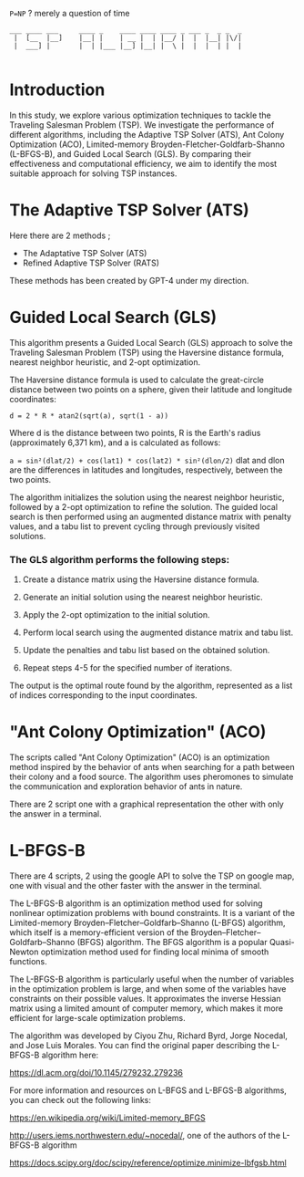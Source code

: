 `P=NP` ? merely a question of time
```
___ ____ ___     ____ _    ____ ____ ____ _ ___ _  _ _  _ 
 |  [__  |__]    |__| |    | __ |  | |__/ |  |  |__| |\/| 
 |  ___] |       |  | |___ |__] |__| |  \ |  |  |  | |  | 
                                                          
```                            
                            
# Introduction                            

In this study, we explore various optimization techniques to tackle the Traveling Salesman Problem (TSP). We investigate the performance of different algorithms, including the Adaptive TSP Solver (ATS), Ant Colony Optimization (ACO), Limited-memory Broyden-Fletcher-Goldfarb-Shanno (L-BFGS-B), and Guided Local Search (GLS). By comparing their effectiveness and computational efficiency, we aim to identify the most suitable approach for solving TSP instances.

# The Adaptive TSP Solver (ATS)

Here there are 2 methods ;

* The Adaptative TSP Solver (ATS)
* Refined Adaptive TSP Solver (RATS)

These methods has been created by GPT-4 under my direction.




# Guided Local Search (GLS)

This algorithm presents a Guided Local Search (GLS) approach to solve the Traveling Salesman Problem (TSP) using the Haversine distance formula, nearest neighbor heuristic, and 2-opt optimization.

The Haversine distance formula is used to calculate the great-circle distance between two points on a sphere, given their latitude and longitude coordinates:


`d = 2 * R * atan2(sqrt(a), sqrt(1 - a))`

Where d is the distance between two points, R is the Earth's radius (approximately 6,371 km), and a is calculated as follows:

`a = sin²(dlat/2) + cos(lat1) * cos(lat2) * sin²(dlon/2)`
dlat and dlon are the differences in latitudes and longitudes, respectively, between the two points.

The algorithm initializes the solution using the nearest neighbor heuristic, followed by a 2-opt optimization to refine the solution. The guided local search is then performed using an augmented distance matrix with penalty values, and a tabu list to prevent cycling through previously visited solutions.

### The GLS algorithm performs the following steps:

1. Create a distance matrix using the Haversine distance formula.

2. Generate an initial solution using the nearest neighbor heuristic.

3. Apply the 2-opt optimization to the initial solution.

4. Perform local search using the augmented distance matrix and tabu list.

5. Update the penalties and tabu list based on the obtained solution.

6. Repeat steps 4-5 for the specified number of iterations.

The output is the optimal route found by the algorithm, represented as a list of indices corresponding to the input coordinates.





#  "Ant Colony Optimization" (ACO)

The scripts called "Ant Colony Optimization" (ACO) is an optimization method inspired by the behavior of ants when searching for a path between their colony and a food source. The algorithm uses pheromones to simulate the communication and exploration behavior of ants in nature.

There are 2 script one with a graphical representation the other with only the answer in a terminal.









# L-BFGS-B

There are 4 scripts, 2 using the google API to solve the TSP on google map, one with visual and the other faster with the answer in the terminal.

The L-BFGS-B algorithm is an optimization method used for solving nonlinear optimization problems with bound constraints. It is a variant of the Limited-memory Broyden–Fletcher–Goldfarb–Shanno (L-BFGS) algorithm, which itself is a memory-efficient version of the Broyden–Fletcher–Goldfarb–Shanno (BFGS) algorithm. The BFGS algorithm is a popular Quasi-Newton optimization method used for finding local minima of smooth functions.

The L-BFGS-B algorithm is particularly useful when the number of variables in the optimization problem is large, and when some of the variables have constraints on their possible values. It approximates the inverse Hessian matrix using a limited amount of computer memory, which makes it more efficient for large-scale optimization problems.

The algorithm was developed by Ciyou Zhu, Richard Byrd, Jorge Nocedal, and Jose Luis Morales. You can find the original paper describing the L-BFGS-B algorithm here:

https://dl.acm.org/doi/10.1145/279232.279236

For more information and resources on L-BFGS and L-BFGS-B algorithms, you can check out the following links:

https://en.wikipedia.org/wiki/Limited-memory_BFGS

http://users.iems.northwestern.edu/~nocedal/, one of the authors of the L-BFGS-B algorithm

https://docs.scipy.org/doc/scipy/reference/optimize.minimize-lbfgsb.html
